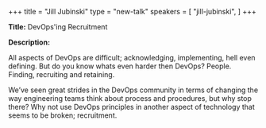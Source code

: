 +++
title = "Jill Jubinski"
type = "new-talk"
speakers = [
        "jill-jubinski",
]
+++
<div class="span-15  ">
  <div class="span-15  last ">
  <p><strong>Title:</strong>
DevOps'ing Recruitment
</p>

<p><strong>Description:</strong></p>

<p>
All aspects of DevOps are difficult; acknowledging, implementing, hell even defining. But do you know whats even harder then DevOps? People. Finding, recruiting and retaining.
</p>
<p>
We’ve seen great strides in the DevOps community in terms of changing the way engineering teams think about process and procedures, but why stop there? Why not use DevOps principles in another aspect of technology that seems to be broken; recruitment.
</p>
<p>

</p>


  </div>
</div>